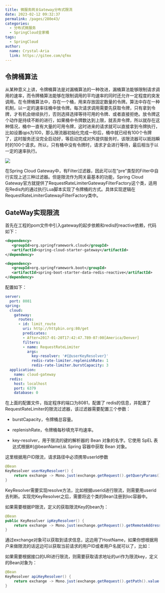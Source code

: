 ```yaml
---
title: 微服务网关Gateway分布式限流
date: 2023-02-12 09:32:37
permalink: /pages/280e43/
categories:
  - 分布式微服务
  - SpringCloud全家桶
tags:
  - SpringCloud
author: 
  name: Crystal-Aria
  link: https://gitee.com/qfmx
---
```


## 令牌桶算法

从某种意义上讲，令牌桶算法是对漏桶算法的一种改进，漏桶算法能够限制请求调用的速率，而令牌桶算法能够在限制调用的平均速率的同时还允许一定程度的突发调用。在令牌桶算法中，存在一个桶，用来存放固定数量的令牌。算法中存在一种机制，以一定的速率往桶中放令牌。每次请求调用需要先获取令牌，只有拿到令牌，才有机会继续执行，否则选择选择等待可用的令牌、或者直接拒绝。放令牌这个动作是持续不断的进行，如果桶中令牌数达到上限，就丢弃令牌，所以就存在这种情况，桶中一直有大量的可用令牌，这时进来的请求就可以直接拿到令牌执行，比如设置qps为100，那么限流器初始化完成一秒后，桶中就已经有100个令牌了，这时服务还没完全启动好，等启动完成对外提供服务时，该限流器可以抵挡瞬时的100个请求。所以，只有桶中没有令牌时，请求才会进行等待，最后相当于以一定的速率执行。

![](https://fire-repository.oss-cn-beijing.aliyuncs.com/spring-cloud/230212/640.jpg)


在Spring Cloud Gateway中，有Filter过滤器，因此可以在“pre”类型的Filter中自行实现上述三种过滤器。但是限流作为网关最基本的功能，Spring Cloud Gateway官方就提供了RequestRateLimiterGatewayFilterFactory这个类，适用在Redis内的通过执行Lua脚本实现了令牌桶的方式。具体实现逻辑在RequestRateLimiterGatewayFilterFactory类中。


## GateWay实现限流

首先在工程的pom文件中引入gateway的起步依赖和redis的reactive依赖，代码如下：
```xml
<dependency>
   <groupId>org.springframework.cloud</groupId>
   <artifactId>spring-cloud-starter-gateway</artifactId>
</dependency>

<dependency>
   <groupId>org.springframework.boot</groupId>
   <artifactId>spring-boot-starter-data-redis-reactive</artifactId>
</dependency>
```

配置如下：

```yaml
server:
  port: 8081
spring:
  cloud:
    gateway:
      routes:
      - id: limit_route
        uri: http://httpbin.org:80/get
        predicates:
        - After=2017-01-20T17:42:47.789-07:00[America/Denver]
        filters:
        - name: RequestRateLimiter
          args:
            key-resolver: '#{@userKeyResolver}'
            redis-rate-limiter.replenishRate: 1
            redis-rate-limiter.burstCapacity: 3
  application:
    name: cloud-gateway
  redis:
    host: localhost
    port: 6379
    database: 0
```
在上面的配置文件，指定程序的端口为8081，配置了 redis的信息，并配置了RequestRateLimiter的限流过滤器，该过滤器需要配置三个参数：

- burstCapacity，令牌桶总容量。

- replenishRate，令牌桶每秒填充平均速率。

- key-resolver，用于限流的键的解析器的 Bean 对象的名字。它使用 SpEL 表达式根据#{@beanName}从 Spring 容器中获取 Bean 对象。

这里根据用户ID限流，请求路径中必须携带userId参数
```java
@Bean
KeyResolver userKeyResolver() {
    return exchange -> Mono.just(exchange.getRequest().getQueryParams().getFirst("user"));
}
```


KeyResolver需要实现resolve方法，比如根据userid进行限流，则需要用userid去判断。实现完KeyResolver之后，需要将这个类的Bean注册到Ioc容器中。

如果需要根据IP限流，定义的获取限流Key的bean为：
```java
@Bean
public KeyResolver ipKeyResolver() {
    return exchange -> Mono.just(exchange.getRequest().getRemoteAddress().getHostName());
}
```

通过exchange对象可以获取到请求信息，这边用了HostName，如果你想根据用户来做限流的话这边可以获取当前请求的用户ID或者用户名就可以了，比如：

如果需要根据接口的URI进行限流，则需要获取请求地址的uri作为限流key，定义的Bean对象为：
```java
@Bean
KeyResolver apiKeyResolver() {
    return exchange -> Mono.just(exchange.getRequest().getPath().value());
}
```
